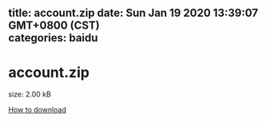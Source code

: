 
title: account.zip
date: Sun Jan 19 2020 13:39:07 GMT+0800 (CST)    
categories: baidu
---

# account.zip
size: 2.00 kB
 
 

[How to download](https://bpcam.bemobtrk.com/go/2ceec3aa-1ca2-46d6-b9ff-aaa5c184517c?jno=3938)